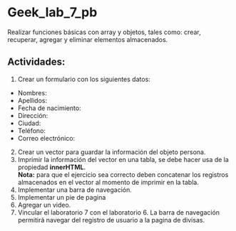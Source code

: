 # Geek_lab_7_pb
Realizar funciones básicas con array y objetos, tales como: crear, recuperar, agregar y eliminar elementos almacenados.

## Actividades: 
1. Crear un formulario con los siguientes datos:
- Nombres:
- Apellidos:
- Fecha de nacimiento:
- Dirección:
- Ciudad:
- Teléfono:
- Correo electrónico:
2.	Crear un vector para guardar la información del objeto persona.
3.	Imprimir la información del vector en una tabla, se debe hacer usa de la propiedad **innerHTML**. <br/>
**Nota:** para que el ejercicio sea correcto deben concatenar los registros almacenados en el vector al momento de imprimir en la tabla.
4.	Implementar una barra de navegación.
5.	Implementar un pie de pagina
6.	Agregar un video.
7.	Vincular el laboratorio 7 con el laboratorio 6. La barra de navegación permitirá navegar del registro de usuario a la pagina de divisas. 

